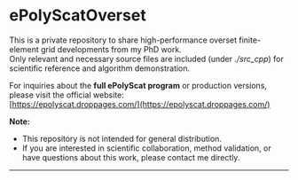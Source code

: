 # ePolyScatOverset

This is a private repository to share high-performance overset finite-element grid developments from my PhD work.  
Only relevant and necessary source files are included (under *./src_cpp*) for scientific reference and algorithm demonstration.

For inquiries about the **full ePolyScat program** or production versions, please visit the official website:  
[https://epolyscat.droppages.com/](https://epolyscat.droppages.com/)

**Note:**  
- This repository is not intended for general distribution.  
- If you are interested in scientific collaboration, method validation, or have questions about this work, please contact me directly.

---

